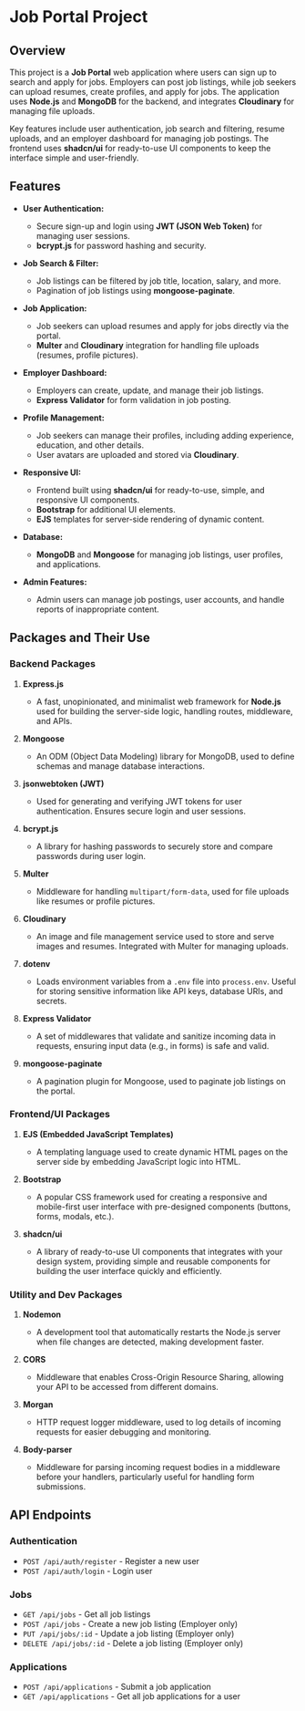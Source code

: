 
# Job Portal Project

## Overview

This project is a **Job Portal** web application where users can sign up to search and apply for jobs. Employers can post job listings, while job seekers can upload resumes, create profiles, and apply for jobs. The application uses **Node.js** and **MongoDB** for the backend, and integrates **Cloudinary** for managing file uploads.

Key features include user authentication, job search and filtering, resume uploads, and an employer dashboard for managing job postings. The frontend uses **shadcn/ui** for ready-to-use UI components to keep the interface simple and user-friendly.

## Features

- **User Authentication:**
  - Secure sign-up and login using **JWT (JSON Web Token)** for managing user sessions.
  - **bcrypt.js** for password hashing and security.
  
- **Job Search & Filter:**
  - Job listings can be filtered by job title, location, salary, and more.
  - Pagination of job listings using **mongoose-paginate**.

- **Job Application:**
  - Job seekers can upload resumes and apply for jobs directly via the portal.
  - **Multer** and **Cloudinary** integration for handling file uploads (resumes, profile pictures).

- **Employer Dashboard:**
  - Employers can create, update, and manage their job listings.
  - **Express Validator** for form validation in job posting.

- **Profile Management:**
  - Job seekers can manage their profiles, including adding experience, education, and other details.
  - User avatars are uploaded and stored via **Cloudinary**.

- **Responsive UI:**
  - Frontend built using **shadcn/ui** for ready-to-use, simple, and responsive UI components.
  - **Bootstrap** for additional UI elements.
  - **EJS** templates for server-side rendering of dynamic content.

- **Database:**
  - **MongoDB** and **Mongoose** for managing job listings, user profiles, and applications.
  
- **Admin Features:**
  - Admin users can manage job postings, user accounts, and handle reports of inappropriate content.

## Packages and Their Use

### Backend Packages

1. **Express.js**  
   - A fast, unopinionated, and minimalist web framework for **Node.js** used for building the server-side logic, handling routes, middleware, and APIs.

2. **Mongoose**  
   - An ODM (Object Data Modeling) library for MongoDB, used to define schemas and manage database interactions.

3. **jsonwebtoken (JWT)**  
   - Used for generating and verifying JWT tokens for user authentication. Ensures secure login and user sessions.

4. **bcrypt.js**  
   - A library for hashing passwords to securely store and compare passwords during user login.

5. **Multer**  
   - Middleware for handling `multipart/form-data`, used for file uploads like resumes or profile pictures.

6. **Cloudinary**  
   - An image and file management service used to store and serve images and resumes. Integrated with Multer for managing uploads.

7. **dotenv**  
   - Loads environment variables from a `.env` file into `process.env`. Useful for storing sensitive information like API keys, database URIs, and secrets.

8. **Express Validator**  
   - A set of middlewares that validate and sanitize incoming data in requests, ensuring input data (e.g., in forms) is safe and valid.

9. **mongoose-paginate**  
   - A pagination plugin for Mongoose, used to paginate job listings on the portal.

### Frontend/UI Packages

1. **EJS (Embedded JavaScript Templates)**  
   - A templating language used to create dynamic HTML pages on the server side by embedding JavaScript logic into HTML.

2. **Bootstrap**  
   - A popular CSS framework used for creating a responsive and mobile-first user interface with pre-designed components (buttons, forms, modals, etc.).

3. **shadcn/ui**  
   - A library of ready-to-use UI components that integrates with your design system, providing simple and reusable components for building the user interface quickly and efficiently.

### Utility and Dev Packages

1. **Nodemon**  
   - A development tool that automatically restarts the Node.js server when file changes are detected, making development faster.

2. **CORS**  
   - Middleware that enables Cross-Origin Resource Sharing, allowing your API to be accessed from different domains.

3. **Morgan**  
   - HTTP request logger middleware, used to log details of incoming requests for easier debugging and monitoring.

4. **Body-parser**  
   - Middleware for parsing incoming request bodies in a middleware before your handlers, particularly useful for handling form submissions.

## API Endpoints

### Authentication

- `POST /api/auth/register` - Register a new user
- `POST /api/auth/login` - Login user

### Jobs

- `GET /api/jobs` - Get all job listings
- `POST /api/jobs` - Create a new job listing (Employer only)
- `PUT /api/jobs/:id` - Update a job listing (Employer only)
- `DELETE /api/jobs/:id` - Delete a job listing (Employer only)

### Applications

- `POST /api/applications` - Submit a job application
- `GET /api/applications` - Get all job applications for a user



